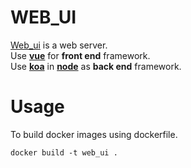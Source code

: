 # WEB_UI

[Web_ui](https://github.com/JoverSite/dockerfile/web_ui) is a web server.  
Use **[vue](https://github.com/vuejs/vue)** for **front end** framework.  
Use **[koa](https://github.com/koajs/koa)** in **[node](https://github.com/nodejs/node)** as **back end** framework.

# Usage
To build docker images using dockerfile.
```shell script
docker build -t web_ui .
```
